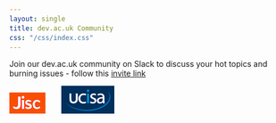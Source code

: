 ```yaml
---
layout: single
title: dev.ac.uk Community
css: "/css/index.css"
---
```

Join our dev.ac.uk community on Slack to discuss your hot topics and burning issues - follow this <a href="https://bit.ly/devacukslack">invite link</a>

![Jisc](/images/jisc-logo-small.png) &nbsp;&nbsp;&nbsp;&nbsp;&nbsp; ![UCISA](/images/ucisa-logo-small.png) 

